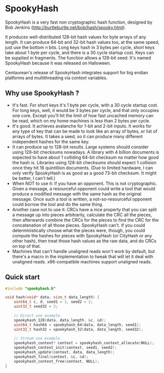 SpookyHash
==========

SpookyHash is a very fast non cryptographic hash function, designed by Bob Jenkins (http://burtleburtle.net/bob/hash/spooky.html).

It produces well-distributed 128-bit hash values for byte arrays of any length.
It can produce 64-bit and 32-bit hash values too, at the same speed, just use the bottom n bits. Long keys hash in 3 bytes per cycle, short keys take about 1 byte per cycle, and there is a 30 cycle startup cost. Keys can be supplied in fragments.
The function allows a 128-bit seed. It's named SpookyHash because it was released on Halloween.

Centaurean's release of SpookyHash integrates support for big endian platforms and multithreading via context variables.

Why use SpookyHash ?
--------------------

* It's fast. For short keys it's 1 byte per cycle, with a 30 cycle startup cost. For long keys, well, it would be 3 bytes per cycle, and that only occupies one core. Except you'll hit the limit of how fast uncached memory can be read, which on my home machines is less than 2 bytes per cycle.
* It's good. It achieves avalanche for 1-bit and 2-bit inputs. It works for any type of key that can be made to look like an array of bytes, or list of arrays of bytes. It takes a seed, so it can produce many different independent hashes for the same key.
* It can produce up to 128-bit results. Large systems should consider using 128-bit checksums nowadays. A library with 4 billion documents is expected to have about 1 colliding 64-bit checksum no matter how good the hash is. Libraries using 128-bit checksums should expect 1 collision once they hit 16 quintillion documents. (Due to limited hardware, I can only verify SpookyHash is as good as a good 73-bit checksum. It might be better, I can't tell.)
* When NOT to use it: if you have an opponent. This is not cryptographic. Given a message, a resourceful opponent could write a tool that would produce a modified message with the same hash as the original message. Once such a tool is written, a not-so-resourceful opponent could borrow the tool and do the same thing.
* Another case not to use it: CRCs have a nice property that you can split a message up into pieces arbitrarily, calculate the CRC all the pieces, then afterwards combine the CRCs for the pieces to find the CRC for the concatenation of all those pieces. SpookyHash can't. If you could deterministically choose what the pieces were, though, you could compute the hashes for pieces with SpookyHash (or CityHash or any other hash), then treat those hash values as the raw data, and do CRCs on top of that.
* Machines that can't handle unaligned reads won't work by default, but there's a macro in the implementation to tweak that will let it deal with unaligned reads. x86-compatible machines support unaligned reads.

Quick start
-----------
```C
#include "spookyhash.h"

void hash(void* data, size_t data_length) {
    uint64_t c, d, seed1 = 1, seed2 = 2;
    uint32_t seed32 = 3;
    
    // Direct use example
    spookyhash_128(data, data_length, &c, &d);                          // c and d now contain the resulting 128-bit hash in two uint64_t parts
    uint64_t hash64 = spookyhash_64(data, data_length, seed1);          // Produce 64-bit hash
    uint32_t hash32 = spookyhash_32(data, data_length, seed32);         // Produce 32-bit hash
    
    // Stream use example
    spookyhash_context* context = spookyhash_context_allocate(NULL);    // Create a context variable using malloc()
    spookyhash_context_init(context, seed1, seed2);                     // Initialize the context
    spookyhash_update(context, data, data_length);                      // Add data to hash, use this function repeatedly
    spookyhash_final(context, &c, &d);                                  // c and d now contain the resulting 128-bit hash in two uint64_t parts
    spookyhash_context_free(context, NULL);                             // Free the context from memory using free()
}